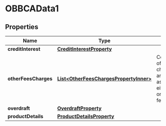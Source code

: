 

# OBBCAData1


## Properties

| Name | Type | Description | Notes |
|------------ | ------------- | ------------- | -------------|
|**creditInterest** | [**CreditInterestProperty**](CreditInterestProperty.md) |  |  [optional] |
|**otherFeesCharges** | [**List&lt;OtherFeesChargesPropertyInner&gt;**](OtherFeesChargesPropertyInner.md) | Contains details of fees and charges which are not associated with either Overdraft or features/benefits |  [optional] |
|**overdraft** | [**OverdraftProperty**](OverdraftProperty.md) |  |  [optional] |
|**productDetails** | [**ProductDetailsProperty**](ProductDetailsProperty.md) |  |  [optional] |



